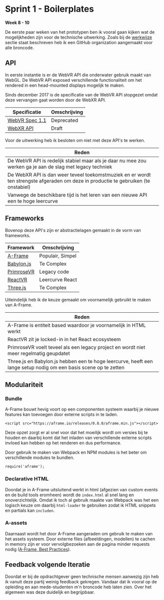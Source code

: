 # Sprint 1 - Boilerplates
**Week 8 - 10**

De eerste paar weken van het prototypen ben ik vooral gaan kijken wat de mogelijkheden zijn voor de technische uitwerking. Zoals bij de [werkwijze](https://productbiografie.dandevri.es/prototyping/WORKING.html) sectie staat beschreven heb ik een GitHub organization aangemaakt voor alle broncode.

## API

In eerste instantie is er de WebVR API die onderwater gebruik maakt van WebGL. De WebVR API exposed verschillende functionaliteit om het rendered in een head-mounted displays mogelijk te maken.

Sinds december 2017 is de specificatie van de WebVR API stopgezet omdat deze vervangen gaat worden door de WebXR API.

| Specificatie | Omschrijving |
|-|-|
| [WebVR Spec 1.1](https://immersive-web.github.io/webvr/spec/1.1/) | Deprecated |
| [WebXR API](https://immersive-web.github.io/webxr/) | Draft |

Voor de uitwerking heb ik besloten om niet met deze API's te werken.

| Reden |
|-|
| De WebVR API is redelijk stabiel maar als je daar nu mee zou werken ga je aan de slag met legacy techniek |
| De WebXR API is dan weer teveel toekomstmuziek en er wordt ten strengste afgeraden om deze in productie te gebruiken (te onstabiel) |
| Vanwege de beschikbare tijd is het leren van een nieuwe API een te hoge leercurve |

## Frameworks
Bovenop deze API's zijn er abstractielagen gemaakt in de vorm van frameworks.

| Framework | Omschrijving |
|-|-|
| [A-Frame](https://aframe.io/) | Populair, Simpel |
| [Babylon.js](https://www.babylonjs.com/) | Te Complex |
| [PrimroseVR](https://www.primrosevr.com/) | Legacy code |
| [ReactVR](https://facebook.github.io/react-360/) | Leercurve React|
| [Three.js](https://threejs.org/) | Te Complex |

Uiteindelijk heb ik de keuze gemaakt om voornamelijk gebruikt te maken van A-Frame.

| Reden |
|-|
| A-Frame is entiteit based waardoor je voornamelijk in HTML werkt|
| ReactVR zit je locked-in in het React ecosysteem |
| PrimroseVR voelt teveel als een legacy project en wordt niet meer regelmatig geupdatet |
| Three.js en Babylon.js hebben een te hoge leercurve, heeft een lange setup nodig om een basis scene op te zetten|

## Modulariteit

### Bundle
A-Frame bouwt hevig voort op een componenten systeem waarbij je nieuwe features kan toevoegen door externe scripts in te laden.
```
<script src="https://aframe.io/releases/0.8.0/aframe.min.js"></script>
```
Deze opzet zorgt er al snel voor dat het moeilijk wordt om versies bij te houden en daarbij komt dat het inladen van verschillende externe scripts invloed kan hebben op het renderen en dus performance.

Door gebruik te maken van Webpack en NPM modules is het beter om verschillende modules te bundlen.

```
require('aframe');
```
### Declarative HTML
Doordat je in A-Frame uitsluitend werkt in html (afgezien van custom events en de build tools eromheen) wordt de `index.html` al snel lang en onoverzichtelijk. Omdat ik toch al gebruik maakte van Webpack was het een logisch keuze om daarbij `html-loader` te gebruiken zodat ik HTML snippets en partials kan `includen`.

### A-assets
Daarnaast wordt het door A-Frame aangeraden om gebruik te maken van het assets systeem. Door externe files (afbeeldingen, modellen) te cachen in memory zijn er voor vervolgbezoeken aan de pagina minder requests nodig ([A-Frame, Best Practices](https://aframe.io/docs/0.8.0/introduction/best-practices.html)).

## Feedback volgende Iteratie
Doordat er bij de opdrachtgever geen technische mensen aanwezig zijn heb ik vanuit deze partij weinig feedback gekregen. Vandaar dat ik vooral op de opleiding en aan mede-studenten m'n broncode heb laten zien. Over het algemeen was deze duidelijk en begrijpbaar.